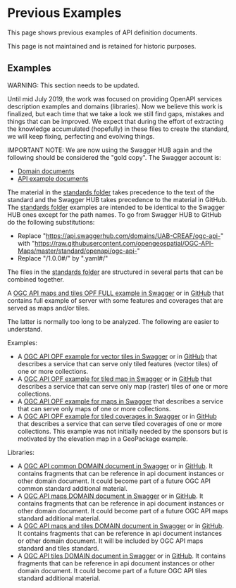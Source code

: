 # Previous Examples

This page shows previous examples of API definition documents.

This page is not maintained and is retained for historic purposes.

## Examples

WARNING: This section needs to be updated.

Until mid July 2019, the work was focused on providing OpenAPI services description examples and domains (libraries). Now we believe this work is finalized, but each time that we take a look we still find gaps, mistakes and things that can be improved.
We expect that during the effort of extracting the knowledge accumulated (hopefully) in these files to create the standard, we will keep fixing, perfecting and evolving things.

IMPORTANT NOTE: We are now using the Swagger HUB again and the following should be considered the "gold copy". The Swagger account is:
* [Domain documents](https://app.swaggerhub.com/search?owner=UAB-CREAF&type=DOMAIN)
* [API example documents](https://app.swaggerhub.com/search?owner=UAB-CREAF&type=API)

The material in the [standards folder](core/standard/openapi) takes precedence to the text of the standard and the Swagger HUB takes precedence to the material in GitHub. The [standards folder](core/standard/openapi) examples are intended to be identical to the Swagger HUB ones except for the path names. To go from  Swagger HUB to GitHub do the following substitutions:
* Replace "https://api.swaggerhub.com/domains/UAB-CREAF/ogc-api-" with "https://raw.githubusercontent.com/opengeospatial/OGC-API-Maps/master/standard/openapi/ogc-api-"
* Replace "/1.0.0#/" by ".yaml#/"

The files in the [standards folder](core/standard/openapi) are structured in several parts that can be combined together.

A [OGC API maps and tiles OPF FULL example in Swagger](https://api.swaggerhub.com/domains/UAB-CREAF/ogc-api-map-tiles-opf-xmp-full/1.0.0) or in [GitHub](core/standard/openapi/ogc-api-map-tiles-opf-xmp-full.yaml) that contains full example of server with some features and coverages that are served as maps and/or tiles.

The latter is normally too long to be analyzed. The following are easier to understand.

Examples:
* A [OGC API OPF example for vector tiles in Swagger](https://api.swaggerhub.com/domains/UAB-CREAF/ogc-api-tiles-opf-xmp-vt-more-1-collection/1.0.0) or in [GitHub](core/standard/openapi/ogc-api-tiles-opf-xmp-vt-more-1-collection.yaml) that describes a service that can serve only tiled features (vector tiles) of one or more collections.
* A [OGC API OPF example for tiled map in Swagger](https://api.swaggerhub.com/domains/UAB-CREAF/ogc-api-map-tiles-opf-xmp-mt-more-1-collection/1.0.0) or in [GitHub](core/standard/openapi/ogc-api-map-tiles-opf-xmp-mt-more-1-collection.yaml) that describes a service that can serve only map (raster) tiles of one or more collections.
* A [OGC API OPF example for maps in Swagger](core/standard/openapi/ogc-api-maps-opf-xmp-ore-1-collection.yaml) that describes a service that can serve only maps of one or more collections.
* A [OGC API OPF example for tiled coverages in Swagger](https://api.swaggerhub.com/domains/UAB-CREAF/ogc-api-tiles-opf-xmp-vt-more-1-collection/1.0.0) or in [GitHub](core/standard/openapi/ogc-api-tiles-opf-xmp-vt-more-1-collection.yaml) that describes a service that can serve tiled coverages of one or more collections. This example was not initially needed by the sponsors but is motivated by the elevation map in a GeoPackage example.

Libraries:
* A [OGC API common DOMAIN document in Swagger](https://api.swaggerhub.com/domains/UAB-CREAF/ogc-api-common/1.0.0) or in [GitHub](core/standard/openapi/ogc-api-common.yaml). It contains fragments that can be reference in api document instances or other domain document. It could become part of a future OGC API common standard additional material.
* A [OGC API maps DOMAIN document in Swagger](https://api.swaggerhub.com/domains/UAB-CREAF/ogc-api-maps/1.0.0) or in [GitHub](core/standard/openapi/ogc-api-maps.yaml). It contains fragments that can be reference in api document instances or other domain document. It could become part of a future OGC API maps standard additional material.
* A [OGC API maps and tiles DOMAIN document in Swagger](https://api.swaggerhub.com/domains/UAB-CREAF/ogc-api-map-tiles/1.0.0) or in [GitHub](core/standard/openapi/ogc-api-map-tiles.yaml). It contains fragments that can be reference in api document instances or other domain document. It will be included by OGC API maps standard and tiles standard.
* A [OGC API tiles DOMAIN document in Swagger](https://api.swaggerhub.com/domains/UAB-CREAF/ogc-api-tiles/1.0.0) or in [GitHub](core/standard/openapi/ogc-api-tiles.yaml). It contains fragments that can be reference in api document instances or other domain document. It could become part of a future OGC API tiles standard additional material.
